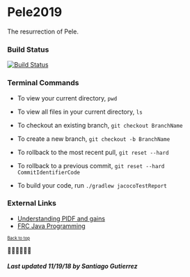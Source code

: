 # Pele2019
The resurrection of Pele.

### Build Status
[![Build Status](https://travis-ci.org/entech281/Pele2019.svg?branch=master)](https://travis-ci.org/entech281/Pele2019)

### Terminal Commands
* To view your current directory, `pwd`

* To view all files in your current directory, `ls`

* To checkout an existing branch, `git checkout BranchName`

* To create a new branch, `git checkout -b BranchName`

* To rollback to the most recent pull, `git reset --hard`

* To rollback to a previous commit, `git reset --hard CommitIdentifierCode` 

* To build your code, run `./gradlew jacocoTestReport`

### External Links
- [Understanding PIDF and gains](https://github.com/entech281/Season_2018/wiki/Understanding-PIDF-and-gains)
- [FRC Java Programming](https://wpilib.screenstepslive.com/s/currentCS/m/java)

<sub><sup>[Back to top](#pele2019)</sup></sub>

💃🎵🥁🎤👏🏻

##### Last updated 11/19/18 by Santiago Gutierrez #####

